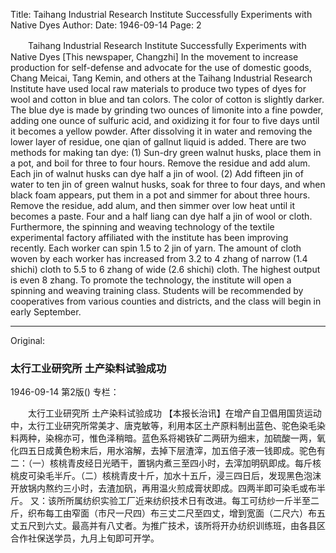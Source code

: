 Title: Taihang Industrial Research Institute Successfully Experiments with Native Dyes
Author:
Date: 1946-09-14
Page: 2

　　Taihang Industrial Research Institute
    Successfully Experiments with Native Dyes
    [This newspaper, Changzhi] In the movement to increase production for self-defense and advocate for the use of domestic goods, Chang Meicai, Tang Kemin, and others at the Taihang Industrial Research Institute have used local raw materials to produce two types of dyes for wool and cotton in blue and tan colors. The color of cotton is slightly darker. The blue dye is made by grinding two ounces of limonite into a fine powder, adding one ounce of sulfuric acid, and oxidizing it for four to five days until it becomes a yellow powder. After dissolving it in water and removing the lower layer of residue, one qian of gallnut liquid is added. There are two methods for making tan dye: (1) Sun-dry green walnut husks, place them in a pot, and boil for three to four hours. Remove the residue and add alum. Each jin of walnut husks can dye half a jin of wool. (2) Add fifteen jin of water to ten jin of green walnut husks, soak for three to four days, and when black foam appears, put them in a pot and simmer for about three hours. Remove the residue, add alum, and then simmer over low heat until it becomes a paste. Four and a half liang can dye half a jin of wool or cloth.
    Furthermore, the spinning and weaving technology of the textile experimental factory affiliated with the institute has been improving recently. Each worker can spin 1.5 to 2 jin of yarn. The amount of cloth woven by each worker has increased from 3.2 to 4 zhang of narrow (1.4 shichi) cloth to 5.5 to 6 zhang of wide (2.6 shichi) cloth. The highest output is even 8 zhang. To promote the technology, the institute will open a spinning and weaving training class. Students will be recommended by cooperatives from various counties and districts, and the class will begin in early September.



<hr /> 

Original: 


### 太行工业研究所  土产染料试验成功

1946-09-14
第2版()
专栏：

　　太行工业研究所
    土产染料试验成功
    【本报长治讯】在增产自卫倡用国货运动中，太行工业研究所常美才、唐克敏等，利用本区土产原料制出蓝色、驼色染毛染料两种，染棉亦可，惟色泽稍暗。蓝色系将褐铁矿二两研为细末，加硫酸一两，氧化四五日成黄色粉末后，用水溶解，去掉下层渣滓，加五倍子液一钱即成。驼色有二：（一）核桃青皮经日光晒干，置锅内煮三至四小时，去滓加明矾即成。每斤核桃皮可染毛半斤。（二）核桃青皮十斤，加水十五斤，浸三四日后，发现黑色泡沫开放锅内熬约三小时，去渣加矾，再用温火煎成膏状即成。四两半即可染毛或布半斤。
    又：该所所属纺织实验工厂近来纺织技术日有改进。每工可纺纱一斤半至二斤，织布每工由窄面（市尺一尺四）布三丈二尺至四丈，增到宽面（二尺六）布五丈五尺到六丈。最高并有八丈者。为推广技术，该所将开办纺织训练班，由各县区合作社保送学员，九月上旬即可开学。
